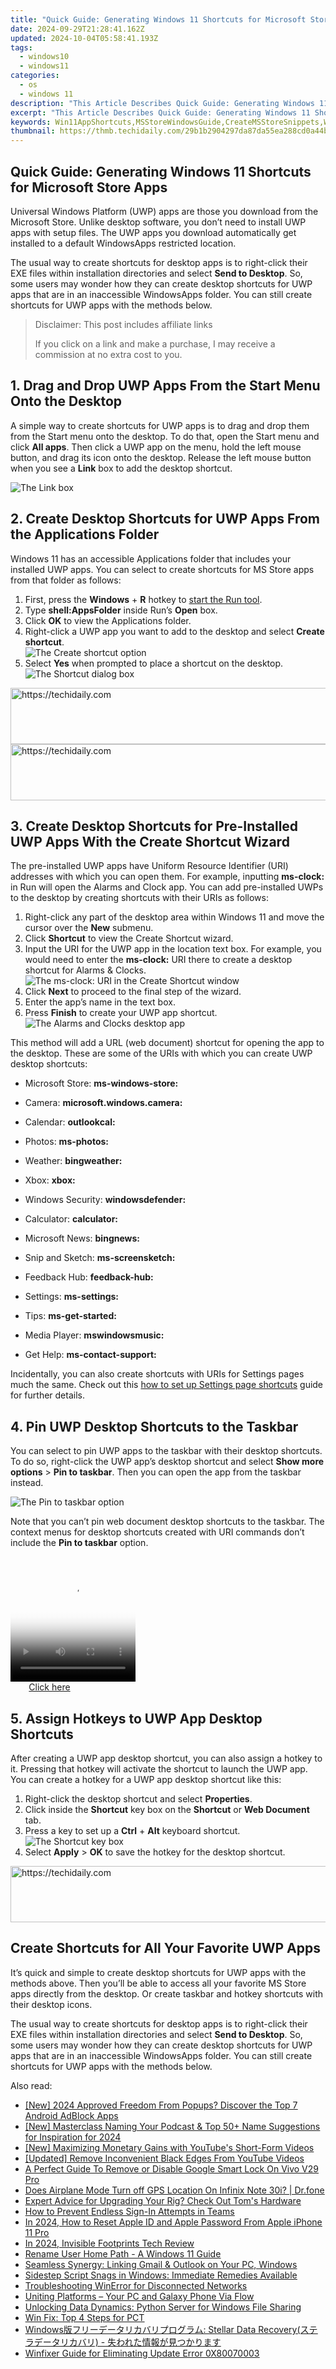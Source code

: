```yaml
---
title: "Quick Guide: Generating Windows 11 Shortcuts for Microsoft Store Apps"
date: 2024-09-29T21:28:41.162Z
updated: 2024-10-04T05:58:41.193Z
tags:
  - windows10
  - windows11
categories:
  - os
  - windows 11
description: "This Article Describes Quick Guide: Generating Windows 11 Shortcuts for Microsoft Store Apps"
excerpt: "This Article Describes Quick Guide: Generating Windows 11 Shortcuts for Microsoft Store Apps"
keywords: Win11AppShortcuts,MSStoreWindowsGuide,CreateMSStoreSnippets,Windows11AppLinks,QuickWin11AppKeys,StoreAppKeyGeneration,ShortcutMaker11Pro
thumbnail: https://thmb.techidaily.com/29b1b2904297da87da55ea288cd0a44b14a4d2e985940c7f874a6ef2e9aec11a.jpg
---
```


## Quick Guide: Generating Windows 11 Shortcuts for Microsoft Store Apps

 Universal Windows Platform (UWP) apps are those you download from the Microsoft Store. Unlike desktop software, you don’t need to install UWP apps with setup files. The UWP apps you download automatically get installed to a default WindowsApps restricted location.

 The usual way to create shortcuts for desktop apps is to right-click their EXE files within installation directories and select **Send to Desktop**. So, some users may wonder how they can create desktop shortcuts for UWP apps that are in an inaccessible WindowsApps folder. You can still create shortcuts for UWP apps with the methods below.

>  Disclaimer: This post includes affiliate links
>
>  If you click on a link and make a purchase, I may receive a commission at no extra cost to you.
>

## 1\. Drag and Drop UWP Apps From the Start Menu Onto the Desktop

 A simple way to create shortcuts for UWP apps is to drag and drop them from the Start menu onto the desktop. To do that, open the Start menu and click **All apps**. Then click a UWP app on the menu, hold the left mouse button, and drag its icon onto the desktop. Release the left mouse button when you see a **Link** box to add the desktop shortcut.

![The Link box](https://static1.makeuseofimages.com/wordpress/wp-content/uploads/2023/09/the-link-box.jpg)

## 2\. Create Desktop Shortcuts for UWP Apps From the Applications Folder

 Windows 11 has an accessible Applications folder that includes your installed UWP apps. You can select to create shortcuts for MS Store apps from that folder as follows:

1. First, press the **Windows** \+ **R** hotkey to [start the Run tool](https://www.makeuseof.com/windows-open-run-command-dialog-box/).
2. Type **shell:AppsFolder** inside Run’s **Open** box.
3. Click **OK** to view the Applications folder.
4. Right-click a UWP app you want to add to the desktop and select **Create shortcut**.  
![The Create shortcut option](https://static1.makeuseofimages.com/wordpress/wp-content/uploads/2023/09/the-create-shortcut-option.jpg)
5. Select **Yes** when prompted to place a shortcut on the desktop.  
![The Shortcut dialog box](https://static1.makeuseofimages.com/wordpress/wp-content/uploads/2023/09/the-yes-option.jpg)

<!-- affiliate ads begin -->
<a href="https://appsumo.8odi.net/c/5597632/2111995/7443" target="_top" id="2111995">
  <img src="//a.impactradius-go.com/display-ad/7443-2111995" border="0" alt="https://techidaily.com" width="728" height="90"/>
</a>
<img height="0" width="0" src="https://appsumo.8odi.net/i/5597632/2111995/7443" style="position:absolute;visibility:hidden;" border="0" />
<!-- affiliate ads end -->

<!-- affiliate ads begin -->
<a href="https://appsumo.8odi.net/c/5597632/2111964/7443" target="_top" id="2111964">
  <img src="//a.impactradius-go.com/display-ad/7443-2111964" border="0" alt="https://techidaily.com" width="728" height="90"/>
</a>
<img height="0" width="0" src="https://appsumo.8odi.net/i/5597632/2111964/7443" style="position:absolute;visibility:hidden;" border="0" />
<!-- affiliate ads end -->

## 3\. Create Desktop Shortcuts for Pre-Installed UWP Apps With the Create Shortcut Wizard

 The pre-installed UWP apps have Uniform Resource Identifier (URI) addresses with which you can open them. For example, inputting **ms-clock:** in Run will open the Alarms and Clock app. You can add pre-installed UWPs to the desktop by creating shortcuts with their URIs as follows:

1. Right-click any part of the desktop area within Windows 11 and move the cursor over the **New** submenu.
2. Click **Shortcut** to view the Create Shortcut wizard.
3. Input the URI for the UWP app in the location text box. For example, you would need to enter the **ms-clock:** URI there to create a desktop shortcut for Alarms & Clocks.  
![The ms-clock: URI in the Create Shortcut window](https://static1.makeuseofimages.com/wordpress/wp-content/uploads/2023/09/create-shortcut-window.jpg)
4. Click **Next** to proceed to the final step of the wizard.
5. Enter the app’s name in the text box.
6. Press **Finish** to create your UWP app shortcut.  
![The Alarms and Clocks desktop app](https://static1.makeuseofimages.com/wordpress/wp-content/uploads/2023/09/alarms-and-clocks-desktop-shortcut.jpg)

 This method will add a URL (web document) shortcut for opening the app to the desktop. These are some of the URIs with which you can create UWP desktop shortcuts:

* Microsoft Store: **ms-windows-store:**
* Camera: **microsoft.windows.camera:**
* Calendar: **outlookcal:**
* Photos: **ms-photos:**
* Weather: **bingweather:**

* Xbox: **xbox:**
* Windows Security: **windowsdefender:**
* Calculator: **calculator:**
* Microsoft News: **bingnews:**
* Snip and Sketch: **ms-screensketch:**

* Feedback Hub: **feedback-hub:**
* Settings: **ms-settings:**
* Tips: **ms-get-started:**
* Media Player: **mswindowsmusic:**
* Get Help: **ms-contact-support:**

 Incidentally, you can also create shortcuts with URIs for Settings pages much the same. Check out this [how to set up Settings page shortcuts](https://www.makeuseof.com/windows-11-shortcuts-for-settings-pages/) guide for further details.

## 4\. Pin UWP Desktop Shortcuts to the Taskbar

 You can select to pin UWP apps to the taskbar with their desktop shortcuts. To do so, right-click the UWP app’s desktop shortcut and select **Show more options** \> **Pin to taskbar**. Then you can open the app from the taskbar instead.

![The Pin to taskbar option](https://static1.makeuseofimages.com/wordpress/wp-content/uploads/2023/09/pin-to-taskbar.jpg)

 Note that you can’t pin web document desktop shortcuts to the taskbar. The context menus for desktop shortcuts created with URI commands don’t include the **Pin to taskbar** option.

<!-- affiliate ads begin -->
<span id="1304648">
					<video width="200" height="200" style="cursor:pointer"
           poster="//a.impactradius-go.com/display-clicktoplayimage/1304648.png"
           onclick="if(!this.playClicked){this.play();this.setAttribute('controls',true);this.playClicked=true;}">
	   <source src="//a.impactradius-go.com/display-ad/15852-1304648">
	   <img src="//a.impactradius-go.com/display-clicktoplayimage/1304648.png" style="border: none; height: 100%; width: 100%; object-fit: contain">
	</video>
	<div style="width:125px;text-align:center"><a href="javascript:window.open(decodeURIComponent('https%3A%2F%2Fthefitville.pxf.io%2Fc%2F5597632%2F1304648%2F15852'), '_blank');void(0);">Click here</a></div>
</span>
<img height="0" width="0" src="https://imp.pxf.io/i/5597632/1304648/15852" style="position:absolute;visibility:hidden;" border="0" />
<!-- affiliate ads end -->

## 5\. Assign Hotkeys to UWP App Desktop Shortcuts

 After creating a UWP app desktop shortcut, you can also assign a hotkey to it. Pressing that hotkey will activate the shortcut to launch the UWP app. You can create a hotkey for a UWP app desktop shortcut like this:

1. Right-click the desktop shortcut and select **Properties**.
2. Click inside the **Shortcut** key box on the **Shortcut** or **Web Document** tab.
3. Press a key to set up a **Ctrl** \+ **Alt** keyboard shortcut.  
![The Shortcut key box](https://static1.makeuseofimages.com/wordpress/wp-content/uploads/2023/09/shortcut-key-box.jpg)
4. Select **Apply** \> **OK** to save the hotkey for the desktop shortcut.

<!-- affiliate ads begin -->
<a href="https://unicoeye.pxf.io/c/5597632/2134238/18498" target="_top" id="2134238">
  <img src="//a.impactradius-go.com/display-ad/18498-2134238" border="0" alt="https://techidaily.com" width="728" height="90"/>
</a>
<img height="0" width="0" src="https://unicoeye.pxf.io/i/5597632/2134238/18498" style="position:absolute;visibility:hidden;" border="0" />
<!-- affiliate ads end -->

## Create Shortcuts for All Your Favorite UWP Apps

 It’s quick and simple to create desktop shortcuts for UWP apps with the methods above. Then you’ll be able to access all your favorite MS Store apps directly from the desktop. Or create taskbar and hotkey shortcuts with their desktop icons.

 The usual way to create shortcuts for desktop apps is to right-click their EXE files within installation directories and select **Send to Desktop**. So, some users may wonder how they can create desktop shortcuts for UWP apps that are in an inaccessible WindowsApps folder. You can still create shortcuts for UWP apps with the methods below.

<span class="atpl-alsoreadstyle">Also read:</span>
<div><ul>
<li><a href="https://eaxpv-info.techidaily.com/new-2024-approved-freedom-from-popups-discover-the-top-7-android-adblock-apps/"><u>[New] 2024 Approved Freedom From Popups? Discover the Top 7 Android AdBlock Apps</u></a></li>
<li><a href="https://fox-cloud.techidaily.com/new-masterclass-naming-your-podcast-and-top-50plus-name-suggestions-for-inspiration-for-2024/"><u>[New] Masterclass Naming Your Podcast & Top 50+ Name Suggestions for Inspiration for 2024</u></a></li>
<li><a href="https://facebook-video-share.techidaily.com/new-maximizing-monetary-gains-with-youtubes-short-form-videos/"><u>[New] Maximizing Monetary Gains with YouTube's Short-Form Videos</u></a></li>
<li><a href="https://facebook-record-videos.techidaily.com/updated-remove-inconvenient-black-edges-from-youtube-videos/"><u>[Updated] Remove Inconvenient Black Edges From YouTube Videos</u></a></li>
<li><a href="https://android-unlock.techidaily.com/a-perfect-guide-to-remove-or-disable-google-smart-lock-on-vivo-v29-pro-by-drfone-android/"><u>A Perfect Guide To Remove or Disable Google Smart Lock On Vivo V29 Pro</u></a></li>
<li><a href="https://fake-location.techidaily.com/does-airplane-mode-turn-off-gps-location-on-infinix-note-30i-drfone-by-drfone-virtual-android/"><u>Does Airplane Mode Turn off GPS Location On Infinix Note 30i? | Dr.fone</u></a></li>
<li><a href="https://hardware-tips.techidaily.com/expert-advice-for-upgrading-your-rig-check-out-toms-hardware/"><u>Expert Advice for Upgrading Your Rig? Check Out Tom's Hardware</u></a></li>
<li><a href="https://win11.techidaily.com/how-to-prevent-endless-sign-in-attempts-in-teams/"><u>How to Prevent Endless Sign-In Attempts in Teams</u></a></li>
<li><a href="https://apple-account.techidaily.com/in-2024-how-to-reset-apple-id-and-apple-password-from-apple-iphone-11-pro-by-drfone-ios/"><u>In 2024, How to Reset Apple ID and Apple Password From Apple iPhone 11 Pro</u></a></li>
<li><a href="https://extra-support.techidaily.com/in-2024-invisible-footprints-tech-review/"><u>In 2024, Invisible Footprints Tech Review</u></a></li>
<li><a href="https://win11.techidaily.com/rename-user-home-path-a-windows-11-guide/"><u>Rename User Home Path - A Windows 11 Guide</u></a></li>
<li><a href="https://win11.techidaily.com/seamless-synergy-linking-gmail-and-outlook-on-your-pc-windows/"><u>Seamless Synergy: Linking Gmail & Outlook on Your PC, Windows</u></a></li>
<li><a href="https://win11.techidaily.com/sidestep-script-snags-in-windows-immediate-remedies-available/"><u>Sidestep Script Snags in Windows: Immediate Remedies Available</u></a></li>
<li><a href="https://win11.techidaily.com/troubleshooting-winerror-for-disconnected-networks/"><u>Troubleshooting WinError for Disconnected Networks</u></a></li>
<li><a href="https://win11.techidaily.com/uniting-platforms-your-pc-and-galaxy-phone-via-flow/"><u>Uniting Platforms – Your PC and Galaxy Phone Via Flow</u></a></li>
<li><a href="https://win11.techidaily.com/unlocking-data-dynamics-python-server-for-windows-file-sharing/"><u>Unlocking Data Dynamics: Python Server for Windows File Sharing</u></a></li>
<li><a href="https://win11.techidaily.com/win-fix-top-4-steps-for-pct/"><u>Win Fix: Top 4 Steps for PCT</u></a></li>
<li><a href="https://youtube-web.techidaily.com/1720600307432-windows-stellar-data-recovery/"><u>Windows版フリーデータリカバリプログラム: Stellar Data Recovery(ステラデータリカバリ) - 失われた情報が見つかります</u></a></li>
<li><a href="https://win11.techidaily.com/winfixer-guide-for-eliminating-update-error-0x80070003/"><u>Winfixer Guide for Eliminating Update Error 0X80070003</u></a></li>
</ul></div>

<ins class="adsbygoogle"
      style="display:block"
      data-ad-client="ca-pub-7571918770474297"
      data-ad-slot="8358498916"
      data-ad-format="auto"
      data-full-width-responsive="true"></ins>
    